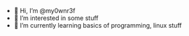 - 👋 Hi, I’m @my0wnr3f
- 👀 I’m interested in some stuff
- 🌱 I’m currently learning basics of programming, linux stuff
